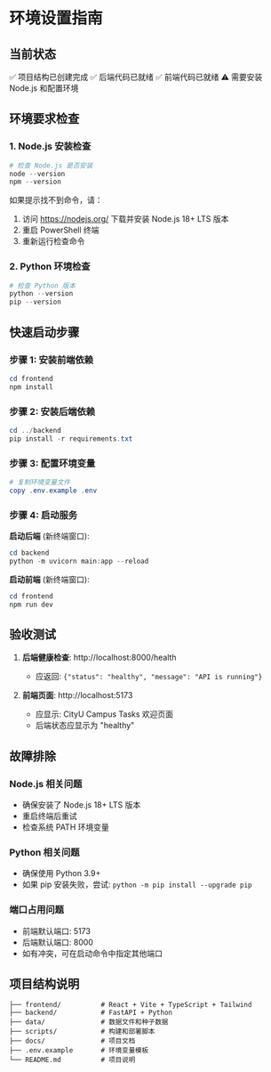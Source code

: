 # 环境设置指南

## 当前状态
✅ 项目结构已创建完成
✅ 后端代码已就绪
✅ 前端代码已就绪
⚠️ 需要安装 Node.js 和配置环境

## 环境要求检查

### 1. Node.js 安装检查
```powershell
# 检查 Node.js 是否安装
node --version
npm --version
```

如果提示找不到命令，请：
1. 访问 https://nodejs.org/ 下载并安装 Node.js 18+ LTS 版本
2. 重启 PowerShell 终端
3. 重新运行检查命令

### 2. Python 环境检查
```powershell
# 检查 Python 版本
python --version
pip --version
```

## 快速启动步骤

### 步骤 1: 安装前端依赖
```powershell
cd frontend
npm install
```

### 步骤 2: 安装后端依赖
```powershell
cd ../backend
pip install -r requirements.txt
```

### 步骤 3: 配置环境变量
```powershell
# 复制环境变量文件
copy .env.example .env
```

### 步骤 4: 启动服务

**启动后端** (新终端窗口):
```powershell
cd backend
python -m uvicorn main:app --reload
```

**启动前端** (新终端窗口):
```powershell
cd frontend
npm run dev
```

## 验收测试

1. **后端健康检查**: http://localhost:8000/health
   - 应返回: `{"status": "healthy", "message": "API is running"}`

2. **前端页面**: http://localhost:5173
   - 应显示: CityU Campus Tasks 欢迎页面
   - 后端状态应显示为 "healthy"

## 故障排除

### Node.js 相关问题
- 确保安装了 Node.js 18+ LTS 版本
- 重启终端后重试
- 检查系统 PATH 环境变量

### Python 相关问题
- 确保使用 Python 3.9+
- 如果 pip 安装失败，尝试: `python -m pip install --upgrade pip`

### 端口占用问题
- 前端默认端口: 5173
- 后端默认端口: 8000
- 如有冲突，可在启动命令中指定其他端口

## 项目结构说明

```
├── frontend/          # React + Vite + TypeScript + Tailwind
├── backend/           # FastAPI + Python
├── data/              # 数据文件和种子数据
├── scripts/           # 构建和部署脚本
├── docs/              # 项目文档
├── .env.example       # 环境变量模板
└── README.md          # 项目说明